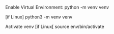 Enable Virtual Environment:
  python -m venv venv

  [if Linux]
  python3 -m venv venv

Activate venv
  [if Linux[
  source env/bin/activate
